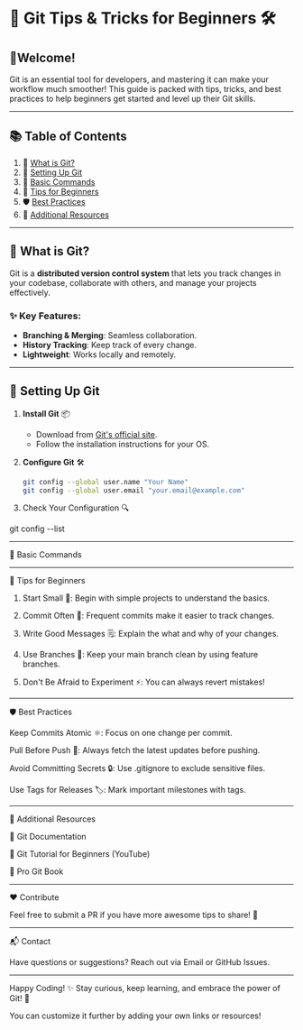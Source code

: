 # 🚀 Git Tips & Tricks for Beginners 🛠️  

## 🌟Welcome!  
Git is an essential tool for developers, and mastering it can make your workflow much smoother! This guide is packed with tips, tricks, and best practices to help beginners get started and level up their Git skills.  

---

## 📚 Table of Contents  
1. 🎯 [What is Git?](#what-is-git)  
2. 🧰 [Setting Up Git](#setting-up-git)  
3. 🌱 [Basic Commands](#basic-commands)  
4. 🚀 [Tips for Beginners](#tips-for-beginners)  
5. 🛡️ [Best Practices](#best-practices)  
6. 📖 [Additional Resources](#additional-resources)  

---

## 🎯 What is Git?  
Git is a **distributed version control system** that lets you track changes in your codebase, collaborate with others, and manage your projects effectively.  

### ✨ Key Features:  
- **Branching & Merging**: Seamless collaboration.  
- **History Tracking**: Keep track of every change.  
- **Lightweight**: Works locally and remotely.  

---

## 🧰 Setting Up Git  

1. **Install Git** 📦  
   - Download from [Git's official site](https://git-scm.com).  
   - Follow the installation instructions for your OS.  

2. **Configure Git** 🛠️  
   ```bash
   git config --global user.name "Your Name"
   git config --global user.email "your.email@example.com"

3. Check Your Configuration 🔍

git config --list




---

🌱 Basic Commands


---

🚀 Tips for Beginners

1. Start Small 🐾: Begin with simple projects to understand the basics.


2. Commit Often 📝: Frequent commits make it easier to track changes.


3. Write Good Messages 🗒️: Explain the what and why of your changes.


4. Use Branches 🌲: Keep your main branch clean by using feature branches.


5. Don't Be Afraid to Experiment ⚡: You can always revert mistakes!




---

🛡️ Best Practices

Keep Commits Atomic ⚛️: Focus on one change per commit.

Pull Before Push 🔄: Always fetch the latest updates before pushing.

Avoid Committing Secrets 🔒: Use .gitignore to exclude sensitive files.

Use Tags for Releases 🏷️: Mark important milestones with tags.



---

📖 Additional Resources

📘 Git Documentation

🎥 Git Tutorial for Beginners (YouTube)

📗 Pro Git Book



---

❤️ Contribute

Feel free to submit a PR if you have more awesome tips to share! 🎉


---

📬 Contact

Have questions or suggestions? Reach out via Email or GitHub Issues.


---

Happy Coding! ✨
Stay curious, keep learning, and embrace the power of Git! 🌟

You can customize it further by adding your own links or resources!

